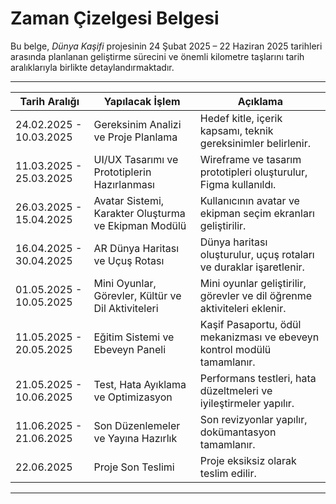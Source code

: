 # Zaman Çizelgesi Belgesi

Bu belge, *Dünya Kaşifi* projesinin 24 Şubat 2025 – 22 Haziran 2025 tarihleri arasında planlanan geliştirme sürecini ve önemli kilometre taşlarını tarih aralıklarıyla birlikte detaylandırmaktadır.

---

| Tarih Aralığı           | Yapılacak İşlem                                      | Açıklama                                                 |
|-------------------------|-----------------------------------------------------|----------------------------------------------------------|
| 24.02.2025 - 10.03.2025 | Gereksinim Analizi ve Proje Planlama                | Hedef kitle, içerik kapsamı, teknik gereksinimler belirlenir. |
| 11.03.2025 - 25.03.2025 | UI/UX Tasarımı ve Prototiplerin Hazırlanması        | Wireframe ve tasarım prototipleri oluşturulur, Figma kullanıldı. |
| 26.03.2025 - 15.04.2025 | Avatar Sistemi, Karakter Oluşturma ve Ekipman Modülü| Kullanıcının avatar ve ekipman seçim ekranları geliştirilir. |
| 16.04.2025 - 30.04.2025 | AR Dünya Haritası ve Uçuş Rotası                     | Dünya haritası oluşturulur, uçuş rotaları ve duraklar işaretlenir. |
| 01.05.2025 - 10.05.2025 | Mini Oyunlar, Görevler, Kültür ve Dil Aktiviteleri  | Mini oyunlar geliştirilir, görevler ve dil öğrenme aktiviteleri eklenir. |
| 11.05.2025 - 20.05.2025 | Eğitim Sistemi ve Ebeveyn Paneli                      | Kaşif Pasaportu, ödül mekanizması ve ebeveyn kontrol modülü tamamlanır. |
| 21.05.2025 - 10.06.2025 | Test, Hata Ayıklama ve Optimizasyon                  | Performans testleri, hata düzeltmeleri ve iyileştirmeler yapılır. |
| 11.06.2025 - 21.06.2025 | Son Düzenlemeler ve Yayına Hazırlık                   | Son revizyonlar yapılır, dokümantasyon tamamlanır. |
| 22.06.2025               | Proje Son Teslimi                                    | Proje eksiksiz olarak teslim edilir. |

---
